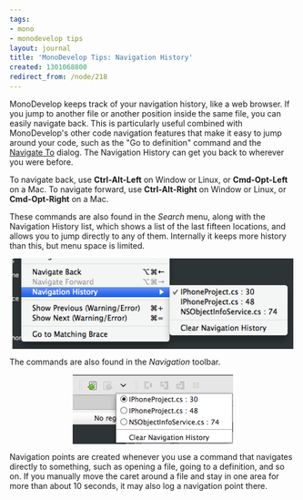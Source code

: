 ```yaml
---
tags:
- mono
- monodevelop tips
layout: journal
title: 'MonoDevelop Tips: Navigation History'
created: 1301068800
redirect_from: /node/218
---
```

MonoDevelop keeps track of your navigation history, like a web browser. If you jump to another file or another position inside the same file, you can easily navigate back. This is particularly useful combined with MonoDevelop's other code navigation features that make it easy to jump around your code, such as the "Go to definition" command and the <a href="/journal/2011/02/monodevelop_tips_navigate_files_and_types">Navigate To</a> dialog. The Navigation History can get you back to wherever you were before.<!--break-->

To navigate back, use <strong>Ctrl-Alt-Left</strong> on Window or Linux, or <strong>Cmd-Opt-Left</strong> on a Mac. To navigate forward, use <strong>Ctrl-Alt-Right</strong> on Window or Linux, or <strong>Cmd-Opt-Right</strong> on a Mac.

These commands are also found in the <em>Search</em> menu, along with the Navigation History list, which shows a list of the last fifteen locations, and allows you to jump directly to any of them. Internally it keeps more history than this, but menu space is limited.

<a href="/files/images/md-tips/nav-history-menu.png" rel="lightbox[md_tips_nav_history]" title="The Navigation History menu"><img src="/files/images/md-tips/t/nav-history-menu.png" alt="The Navigation History menu" style="max-width:98%; display:block;margin-left:auto;margin-right:auto;" /></a>

The commands are also found in the <em>Navigation</em> toolbar.

<a href="/files/images/md-tips/nav-history-toolbar.png" rel="lightbox[md_tips_nav_history]" title="The Navigation History toolbar"><img src="/files/images/md-tips/t/nav-history-toolbar.png" alt="The Navigation History toolbar" style="max-width:98%; display:block;margin-left:auto;margin-right:auto;" /></a>

Navigation points are created whenever you use a command that navigates directly to something, such as opening a file, going to a definition, and so on. If you manually move the caret around a file and stay in one area for more than about 10 seconds, it may also log a navigation point there.
